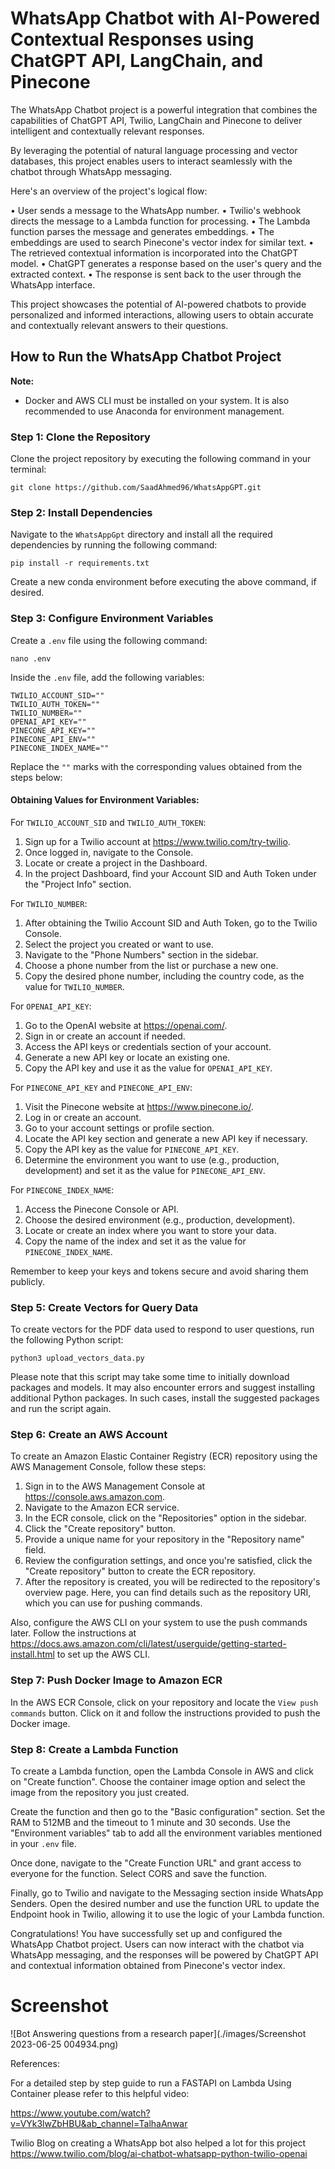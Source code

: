 # WhatsApp Chatbot with AI-Powered Contextual Responses using ChatGPT API, LangChain, and Pinecone 

The WhatsApp Chatbot project is a powerful integration that combines the capabilities of ChatGPT API, Twilio, LangChain and Pinecone to deliver intelligent and contextually relevant responses. 

By leveraging the potential of natural language processing and vector databases, this project enables users to interact seamlessly with the chatbot through WhatsApp messaging. 

Here's an overview of the project's logical flow:

• User sends a message to the WhatsApp number. 
• Twilio's webhook directs the message to a Lambda function for processing. 
• The Lambda function parses the message and generates embeddings. 
• The embeddings are used to search Pinecone's vector index for similar text. 
• The retrieved contextual information is incorporated into the ChatGPT model. 
• ChatGPT generates a response based on the user's query and the extracted context. 
• The response is sent back to the user through the WhatsApp interface.

This project showcases the potential of AI-powered chatbots to provide personalized and informed interactions, allowing users to obtain accurate and contextually relevant answers to their questions.

## How to Run the WhatsApp Chatbot Project

**Note:**
- Docker and AWS CLI must be installed on your system. It is also recommended to use Anaconda for environment management.

### Step 1: Clone the Repository

Clone the project repository by executing the following command in your terminal:

```
git clone https://github.com/SaadAhmed96/WhatsAppGPT.git
```

### Step 2: Install Dependencies

Navigate to the `WhatsAppGpt` directory and install all the required dependencies by running the following command:

```
pip install -r requirements.txt
```

Create a new conda environment before executing the above command, if desired.

### Step 3: Configure Environment Variables

Create a `.env` file using the following command:

```
nano .env
```

Inside the `.env` file, add the following variables:

```
TWILIO_ACCOUNT_SID=""
TWILIO_AUTH_TOKEN=""
TWILIO_NUMBER=""
OPENAI_API_KEY=""
PINECONE_API_KEY=""
PINECONE_API_ENV=""
PINECONE_INDEX_NAME=""
```

Replace the `""` marks with the corresponding values obtained from the steps below:

#### Obtaining Values for Environment Variables:

For `TWILIO_ACCOUNT_SID` and `TWILIO_AUTH_TOKEN`:

1. Sign up for a Twilio account at https://www.twilio.com/try-twilio.
2. Once logged in, navigate to the Console.
3. Locate or create a project in the Dashboard.
4. In the project Dashboard, find your Account SID and Auth Token under the "Project Info" section.

For `TWILIO_NUMBER`:

1. After obtaining the Twilio Account SID and Auth Token, go to the Twilio Console.
2. Select the project you created or want to use.
3. Navigate to the "Phone Numbers" section in the sidebar.
4. Choose a phone number from the list or purchase a new one.
5. Copy the desired phone number, including the country code, as the value for `TWILIO_NUMBER`.

For `OPENAI_API_KEY`:

1. Go to the OpenAI website at https://openai.com/.
2. Sign in or create an account if needed.
3. Access the API keys or credentials section of your account.
4. Generate a new API key or locate an existing one.
5. Copy the API key and use it as the value for `OPENAI_API_KEY`.

For `PINECONE_API_KEY` and `PINECONE_API_ENV`:

1. Visit the Pinecone website at https://www.pinecone.io/.
2. Log in or create an account.
3. Go to your account settings or profile section.
4. Locate the API key section and generate a new API key if necessary.
5. Copy the API key as the value for `PINECONE_API_KEY`.
6. Determine the environment you want to use (e.g., production, development) and set it as the value for `PINECONE_API_ENV`.

For `PINECONE_INDEX_NAME`:

1. Access the Pinecone Console or API.
2. Choose the desired environment (e.g., production, development).
3. Locate or create an index where you want to store your data.
4. Copy the name of the index and set it as the value for `PINECONE_INDEX_NAME`.

Remember to keep your keys and tokens secure and avoid sharing them publicly.

### Step 5: Create Vectors for Query Data

To create vectors for the PDF data used to respond to user questions, run the following Python script:

```
python3 upload_vectors_data.py
```

Please note that this script may take some time to initially download packages and models. It may also encounter errors and suggest installing additional Python packages. In such cases, install the suggested packages and run the script again.

### Step 6: Create an AWS Account

To create an Amazon Elastic Container Registry (ECR) repository using the AWS Management Console, follow these steps:

1. Sign in to the AWS Management Console at https://console.aws.amazon.com.
2. Navigate to the Amazon ECR service.
3. In the ECR console, click on the "Repositories" option in the sidebar.
4. Click the "Create repository" button.
5. Provide a unique name for your repository in the "Repository name" field.
6. Review the configuration settings, and once you're satisfied, click the "Create repository" button to create the ECR repository.
7. After the repository is created, you will be redirected to the repository's overview page. Here, you can find details such as the repository URI, which you can use for pushing commands.

Also, configure the AWS CLI on your system to use the push commands later. Follow the instructions at https://docs.aws.amazon.com/cli/latest/userguide/getting-started-install.html to set up the AWS CLI.

### Step 7: Push Docker Image to Amazon ECR

In the AWS ECR Console, click on your repository and locate the `View push commands` button. Click on it and follow the instructions provided to push the Docker image.

### Step 8: Create a Lambda Function

To create a Lambda function, open the Lambda Console in AWS and click on "Create function". Choose the container image option and select the image from the repository you just created.

Create the function and then go to the "Basic configuration" section. Set the RAM to 512MB and the timeout to 1 minute and 30 seconds. Use the "Environment variables" tab to add all the environment variables mentioned in your `.env` file.

Once done, navigate to the "Create Function URL" and grant access to everyone for the function. Select CORS and save the function.

Finally, go to Twilio and navigate to the Messaging section inside WhatsApp Senders. Open the desired number and use the function URL to update the Endpoint hook in Twilio, allowing it to use the logic of your Lambda function.

Congratulations! You have successfully set up and configured the WhatsApp Chatbot project. Users can now interact with the chatbot via WhatsApp messaging, and the responses will be powered by ChatGPT API and contextual information obtained from Pinecone's vector index.

# Screenshot

![Bot Answering questions from a research paper](./images/Screenshot 2023-06-25 004934.png)


References:

For a detailed step by step guide to run a FASTAPI on Lambda Using Container please refer to this helpful video:

https://www.youtube.com/watch?v=VYk3lwZbHBU&ab_channel=TalhaAnwar

Twilio Blog on creating a WhatsApp bot also helped a lot for this project
https://www.twilio.com/blog/ai-chatbot-whatsapp-python-twilio-openai